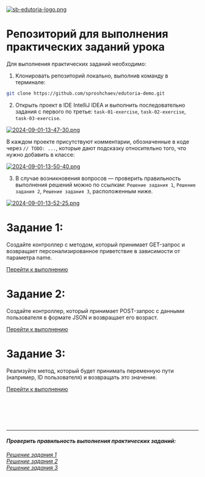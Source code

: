 [![sb-edutoria-logo.png](https://i.postimg.cc/8s8NwgCD/sb-edutoria-logo.png)](https://edutoria.ru/)

# Репозиторий для выполнения практических заданий урока

Для выполнения практических заданий необходимо:  
1. Kлонировать репозиторий локально, выполнив команду в терминале:
```bash
git clone https://github.com/sproshchaev/edutoria-demo.git
```
2. Открыть проект в IDE IntelliJ IDEA и выполнить последовательно задания с первого по третье: `task-01-exercise`, `task-02-exercise`, `task-03-exercise`. 

[![2024-09-01-13-47-30.png](https://i.postimg.cc/Zq3Lzy2d/2024-09-01-13-47-30.png)](https://postimg.cc/sBjWp1Vj)

В каждом проекте присутствуют комментарии, обозначенные в коде через `// TODO: ...`, которые дают подсказку относительно того, что нужно добавить в классе:  

[![2024-09-01-13-50-40.png](https://i.postimg.cc/3NLXFj4P/2024-09-01-13-50-40.png)](https://postimg.cc/ZvdvTdLc)

3. В случае возникновения вопросов — проверить правильность выполнения решений можно по ссылкам: `Решение задания 1`, `Решение задания 2`, `Решение задания 3`, расположенным ниже.

[![2024-09-01-13-52-25.png](https://i.postimg.cc/QdKQcTXy/2024-09-01-13-52-25.png)](https://postimg.cc/QFsK3VKQ)

# Задание 1: 
Создайте контроллер с методом, который принимает GET-запрос и возвращает персонализированное приветствие в зависимости от параметра name.

[Перейти к выполнению](https://github.com/sproshchaev/edutoria-demo/blob/main/spring-boot-mapping-requests/task-01/task-01-exercise/src/main/java/ru/edutoria/Main.java)

# Задание 2: 
Создайте контроллер, который принимает POST-запрос с данными пользователя в формате JSON и возвращает его возраст.

[Перейти к выполнению](https://github.com/sproshchaev/edutoria-demo/blob/main/spring-boot-mapping-requests/task-02/task-02-exercise/src/main/java/ru/edutoria/Main.java)

# Задание 3: 
Реализуйте метод, который будет принимать переменную пути (например, ID пользователя) и возвращать это значение.

[Перейти к выполнению](https://github.com/sproshchaev/edutoria-demo/blob/main/spring-boot-mapping-requests/task-03/task-03-exercise/src/main/java/ru/edutoria/Main.java)  
<br><br><br><br><br>
    
    
***  
#### _Проверить правильность выполнения практических заданий:_

[_Решение задания 1_](https://github.com/sproshchaev/edutoria-demo/blob/main/spring-boot-mapping-requests/task-01/task-01-solution/src/main/java/ru/edutoria/Main.java)  
[_Решение задания 2_](https://github.com/sproshchaev/edutoria-demo/blob/main/spring-boot-mapping-requests/task-02/task-02-solution/src/main/java/ru/edutoria/Main.java)  
[_Решение задания 3_](https://github.com/sproshchaev/edutoria-demo/blob/main/spring-boot-mapping-requests/task-03/task-03-solution/src/main/java/ru/edutoria/Main.java)  
